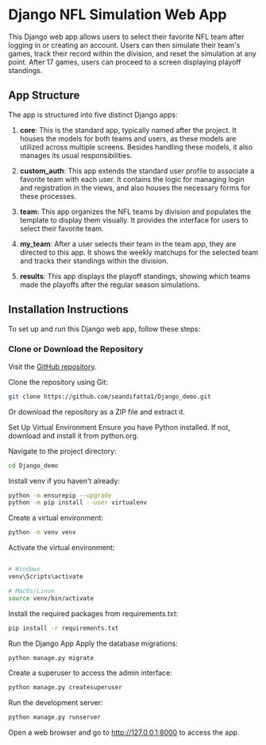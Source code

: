 # Django NFL Simulation Web App

This Django web app allows users to select their favorite NFL team after logging in or creating an account. Users can then simulate their team's games, track their record within the division, and reset the simulation at any point. After 17 games, users can proceed to a screen displaying playoff standings.

## App Structure

The app is structured into five distinct Django apps:

1. **core**: This is the standard app, typically named after the project. It houses the models for both teams and users, as these models are utilized across multiple screens. Besides handling these models, it also manages its usual responsibilities.

2. **custom_auth**: This app extends the standard user profile to associate a favorite team with each user. It contains the logic for managing login and registration in the views, and also houses the necessary forms for these processes.

3. **team**: This app organizes the NFL teams by division and populates the template to display them visually. It provides the interface for users to select their favorite team.

4. **my_team**: After a user selects their team in the team app, they are directed to this app. It shows the weekly matchups for the selected team and tracks their standings within the division.

5. **results**: This app displays the playoff standings, showing which teams made the playoffs after the regular season simulations.

## Installation Instructions

To set up and run this Django web app, follow these steps:

### Clone or Download the Repository

Visit the [GitHub repository](https://github.com/seandifatta1/Django_demo).

Clone the repository using Git:

```bash
git clone https://github.com/seandifatta1/Django_demo.git
```

Or download the repository as a ZIP file and extract it.

Set Up Virtual Environment
Ensure you have Python installed. If not, download and install it from python.org.

Navigate to the project directory:

```bash
cd Django_demo
```
Install venv if you haven't already:

```bash
python -m ensurepip --upgrade
python -m pip install --user virtualenv
```
Create a virtual environment:

```bash
python -m venv venv
```
Activate the virtual environment:

```bash

# Windows 
venv\Scripts\activate

# MacOs/Linux
source venv/bin/activate
```
Install the required packages from requirements.txt:

```bash
pip install -r requirements.txt
```

Run the Django App
Apply the database migrations:

```bash
python manage.py migrate
```
Create a superuser to access the admin interface:

```bash
python manage.py createsuperuser
```
Run the development server:

```bash
python manage.py runserver
```
Open a web browser and go to http://127.0.0.1:8000 to access the app.